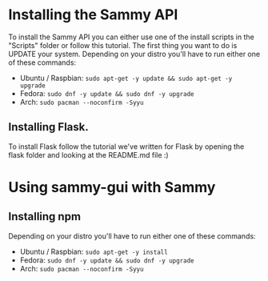 # Installing the Sammy API

To install the Sammy API you can either use one of the install scripts in the "Scripts" folder or follow this tutorial.
The first thing you want to do is UPDATE your system. Depending on your distro you'll have to run either one of these commands:

- Ubuntu / Raspbian:   `sudo apt-get -y update && sudo apt-get -y upgrade`
- Fedora:   `sudo dnf -y update && sudo dnf -y upgrade`
- Arch:     `sudo pacman --noconfirm -Syyu`

## Installing Flask.
To install Flask follow the tutorial we've written for Flask by opening the flask folder and looking at the README.md file :)

# Using sammy-gui with Sammy

## Installing npm
Depending on your distro you'll have to run either one of these commands:

- Ubuntu / Raspbian:   `sudo apt-get -y install `
- Fedora:   `sudo dnf -y update && sudo dnf -y upgrade`
- Arch:     `sudo pacman --noconfirm -Syyu`
